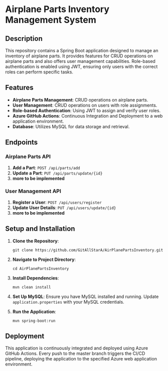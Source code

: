 

# Airplane Parts Inventory Management System

## Description

This repository contains a Spring Boot application designed to manage an inventory of airplane parts. It provides features for CRUD operations on airplane parts and also offers user management capabilities. Role-based authentication is enabled using JWT, ensuring only users with the correct roles can perform specific tasks.

## Features

- **Airplane Parts Management**: CRUD operations on airplane parts.
- **User Management**: CRUD operations on users with role assignments.
- **Role-based Authentication**: Using JWT to assign and verify user roles.
- **Azure GitHub Actions**: Continuous Integration and Deployment to a web application environment.
- **Database**: Utilizes MySQL for data storage and retrieval.

## Endpoints

### Airplane Parts API

1. **Add a Part**: `POST /api/parts/add`
2. **Update a Part**: `PUT /api/parts/update/{id}`
3. **more to be implemented**

### User Management API

1. **Register a User**: `POST /api/users/register`
2. **Update User Details**: `PUT /api/users/update/{id}`
3. **more to be implemented**

## Setup and Installation

1. **Clone the Repository**:
   ```
   git clone https://github.com/GitAllStarA/AirPlanePartsInventory.git
   ```

2. **Navigate to Project Directory**:
   ```
   cd AirPlanePartsInventory
   ```

3. **Install Dependencies**:
   ```
   mvn clean install
   ```

4. **Set Up MySQL**:
   Ensure you have MySQL installed and running. Update `application.properties` with your MySQL credentials.

5. **Run the Application**:
   ```
   mvn spring-boot:run
   ```

## Deployment

This application is continuously integrated and deployed using Azure GitHub Actions. Every push to the master branch triggers the CI/CD pipeline, deploying the application to the specified Azure web application environment.

